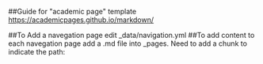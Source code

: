 ##Guide for "academic page" template https://academicpages.github.io/markdown/

##To Add a navegation page edit _data/navigation.yml
##To add content to each navegation page add a .md file into _pages. Need to add a chunk to indicate the path:

